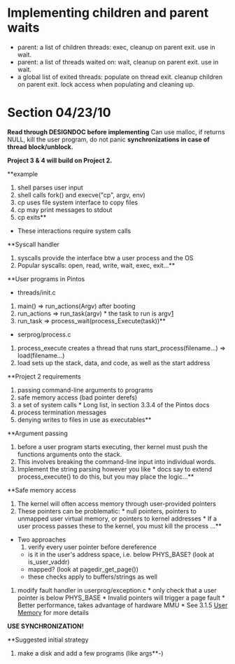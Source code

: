 # Implementing children and parent waits #

  * parent: a list of children threads: exec, cleanup on parent exit. use in wait.
  * parent: a list of threads waited on: wait, cleanup on parent exit. use in wait.
  * a global list of exited threads: populate on thread exit. cleanup children on parent exit. lock access when populating and cleaning up.



# Section 04/23/10 #

**Read through DESIGNDOC before implementing** Can use malloc, if returns NULL, kill the user program, do not panic
**synchronizations in case of thread block/unblock.**

**Project 3 & 4 will build on Project 2.**

**example
  1. shell parses user input
  1. shell calls fork() and execve("cp", argv, env)
  1. cp uses file system interface to copy files
  1. cp may print messages to stdout
  1. cp exits**

  * These interactions require system calls

**Syscall handler
  1. syscalls provide the interface btw a user process and the OS
  1. Popular syscalls: open, read, write, wait, exec, exit...**

**User programs in Pintos
  * threads/init.c
  1. main() => run\_actions(Argv) after booting
  1. run\_actions => run\_task(argv)
    * the task to run is argv[1](1.md)
  1. run\_task => process\_wait(process\_Execute(task))**

  * serprog/process.c
  1. process\_execute creates a thread that runs start\_process(filename...) => load(filename...)
  1. load sets up the stack, data, and code, as well as the start address

**Project 2 requirements
  1. passing command-line arguments to programs
  1. safe memory access (bad pointer derefs)
  1. a set of system calls
    * Long list, in section 3.3.4 of the Pintos docs
  1. process termination messages
  1. denying writes to files in use as executables**

**Argument passing
  1. before a user program starts executing, ther kernel must push the functions arguments onto the stack.
  1. This involves breaking the command-line input into individual words.
  1. Implement the string parsing however you like
    * docs say to extend process\_execute() to do this, but you may place the logic...**

**Safe memory access
  1. The kernel will often access memory through user-provided pointers
  1. These pointers can be problematic:
    * null pointers, pointers to unmapped user virtual memory, or pointers to kernel addresses
    * If a user process passes these to the kernel, you must kill the process ...**

  * Two approaches
    1. verify every user pointer before dereference
      * is it in the user's address space, i.e. below PHYS\_BASE? (look at is\_user\_vaddr)
      * mapped? (look at pagedir\_get\_page())
      * these checks apply to buffers/strings as well

  1. modify fault handler in userprog/exception.c
    * only check that a user pointer is below PHYS\_BASE
    * Invalid pointers will trigger a page fault
    * Better performance, takes advantage of hardware MMU
    * See 3.1.5 [User Memory](Accessing.md) for more details

**USE SYNCHRONIZATION!**

**Suggested initial strategy
  1. make a disk and add a few programs (like args**-)